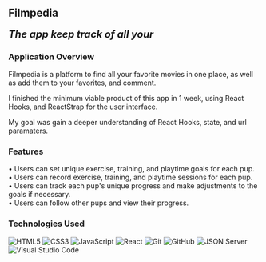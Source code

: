 ## Filmpedia

<b style="font-size: 20px;"><i>The app keep track of all your </i></b>

### Application Overview

Filmpedia is a platform to find all your favorite movies in one place, as well as add them to your favorites, and comment.

I finished the minimum viable product of this app in 1 week, using React Hooks, and ReactStrap for the user interface. 

My goal was gain a deeper understanding of React Hooks, state, and url paramaters. 



### Features

<p>
• Users can set unique exercise, training, and playtime goals for each pup.<br>
• Users can record exercise, training, and playtime sessions for each pup.<br>• Users can track each pup's unique progress and make adjustments to the goals if necessary.<br>• Users can follow other pups and view their progress.
</p>

### Technologies Used

![HTML5](https://img.shields.io/badge/html5%20-%23E34F26.svg?&style=for-the-badge&logo=html5&logoColor=white) ![CSS3](https://img.shields.io/badge/css3%20-%231572B6.svg?&style=for-the-badge&logo=css3&logoColor=white) ![JavaScript](https://img.shields.io/badge/javascript%20-%23323330.svg?&style=for-the-badge&logo=javascript&logoColor=%23F7DF1E) ![React](https://img.shields.io/badge/react%20-%2320232a.svg?&style=for-the-badge&logo=react&logoColor=%2361DAFB) ![Git](https://img.shields.io/badge/git%20-%23F05033.svg?&style=for-the-badge&logo=git&logoColor=white) ![GitHub](https://img.shields.io/badge/github%20-%23121011.svg?&style=for-the-badge&logo=github&logoColor=white) ![JSON Server](https://img.shields.io/badge/JSON_Server%20-%232a2e2a.svg?&style=for-the-badge&logo=JSON&logoColor=white) ![Visual Studio Code](https://img.shields.io/badge/VSCode%20-%23007ACC.svg?&style=for-the-badge&logo=visual-studio-code&logoColor=white)




